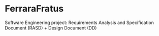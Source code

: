 # FerraraFratus
Software Engineering project: Requirements Analysis and Specification Document (RASD) + Design Document (DD)

